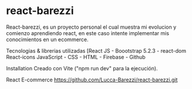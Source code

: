 # react-barezzi



React-barezzi, es un proyecto personal el cual muestra mi evolucion y comienzo aprendiendo react, en este caso intente implementar mis conocimientos en un ecommerce.

Tecnologias & librerias utilizadas
[React JS -
Boootstrap 5.2.3 -
react-dom
React-icons
JavaScript -
CSS -
HTML -
Firebase -
Github

Installation
Creado con  Vite ("npm run dev" para la ejecución).


React E-commerce
https://github.com/Lucca-Barezzi/react-barezzi.git
